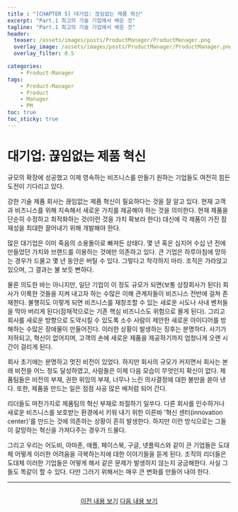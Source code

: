 ```yaml
---
title : "[CHAPTER 5] 대기업: 끊임없는 제품 혁신"
excerpt: "Part.1 최고의 기술 기업에서 배운 것"
tagline: "Part.1 최고의 기술 기업에서 배운 것"
header:
  teaser: /assets/images/posts/ProductManager/ProductManager.png
  overlay_image: /assets/images/posts/ProductManager/ProductManager.png
  overlay_filter: 0.5

categories:
    - Product-Manager
tags:
    - Product-Manager
    - Product
    - Manager
    - PM
toc: true
toc_sticky: true
---
```


# 대기업: 끊임없는 제품 혁신

규모의 확장에 성공했고 이제 영속하는 비즈니스를 만들기 원하는 기업들도 여전히 힘든 도전이 기다리고 있다.

강한 기술 제품 회사는 끊임없는 제픔 혁신이 필요하다는 것을 잘 알고 있다. 현재 고객과 비즈니스를 위해 지속해서 새로운 가치를 제공해야 하는 것을 의미한다. 현재 제품을 단순히 수정하고 최적화하는 것(이런 것을 가치 확보라 한다) 대신에 각 제품이 가진 잠재성을 최대한 끌어내기 위해 개발해야 한다.

많은 대기업은 이미 죽음의 소용돌이로 빠져든 상태다. 몇 년 혹은 심지어 수십 년 전에 만들었던 가치와 브랜드를 이용하는 것에만 의존하고 있다. 큰 기업은 하루아침에 망하는 경우가 드물고 몇 년 동안은 버틸 수 있다. 그렇다고 착각하지 마라. 조직은 가라앉고 있으며, 그 결과는 불 보듯 뻔하다.

물론 의도한 바는 아니지만, 일단 기업이 이 정도 규모가 되면(보통 상장회사가 된다) 회사가 이룩한 것들을 지켜 내고자 하는 수많은 이해 관계자들이 비즈니스 전반에 걸쳐 존재한다. 불행히도 이렇게 되면 비즈니스를 재창조할 수 있는 새로운 시도나 사내 벤처들을 막아 버리게 된다(잠재적으로는 기존 핵심 비즈니스도 위험으로 몰게 된다). 그리고 회사를 새로운 방향으로 도약시킬 수 있도록 소수 사람이 제안한 새로운 아이디어를 방해하는 수많은 장애물이 만들어진다. 이러한 상황이 발생하는 징후는 분명하다. 사기가 저하되고, 혁신이 없어지며, 고객의 손에 새로운 제품을 제공하기까지 엄청나게 오랜 시간이 걸리게 된다. 

회사 초기에는 분명하고 멋진 비전이 있었다. 하지만 회사의 규모가 커지면서 회사는 본래 비전을 어느 정도 달성하였고, 사람들은 이제 다음 모습이 무엇인지 확신이 없다. 제품팀들은 비전의 부재, 권한 위임의 부재, 너무나 느린 의사결정에 대한 불만을 쏟아 낸다. 또한, 제품을 만드는 일은 점점 사공 많은 배처럼 되어 간다.

리더들도 마찬가지로 제품팀의 혁신 부재로 좌절하기 일쑤다. 다른 회사를 인수하거나 새로운 비즈니스를 보호받는 환경에서 키워 내기 위한 이른바 '혁신 센터(innovation center)'를 만드는 것에 의존하는 상황이 흔히 발생한다. 하지만 이런 방식으로는 그들이 갈망하는 혁신을 가져다주는 경우가 드물다.

그리고 우리는 어도비, 아마존, 애플, 페이스북, 구글, 넷플릭스와 같이 큰 기업들은 도대체 어떻게 이러한 어려움을 극복하는지에 대한 이야기들을 듣게 된다. 조직의 리더들은 도대체 이러한 기업들은 어떻게 해서 같은 문제가 발생하지 않는지 궁금해한다. 사실 그들도 똑같이 할 수 있다. 다만 그러기 위해서는 매우 큰 변화를 만들어 내야 한다.

---

<br/>
<center>
<a href="https://sanghyuk.dev/Product-Manager/5/" class="btn btn--info">이전 내용 보기</a>
<a href="https://sanghyuk.dev/Product-Manager/8/" class="btn btn--info">다음 내용 보기</a>
</center>